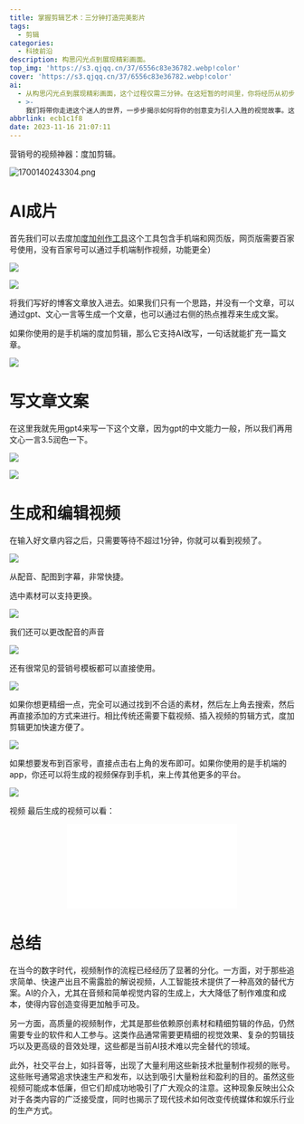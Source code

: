 ```yaml
---
title: 掌握剪辑艺术：三分钟打造完美影片
tags:
  - 剪辑
categories:
  - 科技前沿
description: 构思闪光点到展现精彩画面。
top_img: 'https://s3.qjqq.cn/37/6556c83e36782.webp!color'
cover: 'https://s3.qjqq.cn/37/6556c83e36782.webp!color'
ai:
  - 从构思闪光点到展现精彩画面，这个过程仅需三分钟。在这短暂的时间里，你将经历从初步构思到呈现最终作品的旅程，每一步都充满创意与技巧。
  - >-
    我们将带你走进这个迷人的世界，一步步揭示如何将你的创意变为引人入胜的视觉故事。这不仅是一次技能的提升，更是一场关于创造力和表达的冒险。准备好了吗？让我们开始这场只需三分钟的剪辑大师课程，见证从灵感到影像的奇妙转换。
abbrlink: ecb1c1f8
date: 2023-11-16 21:07:11
---
```


营销号的视频神器：度加剪辑。

![1700140243304.png](https://s3.qjqq.cn/37/655614d659bf2.webp!color)	

# AI成片

首先我们可以去度加[度加创作工具](https://aigc.baidu.com/home)这个工具包含手机端和网页版，网页版需要百家号使用，没有百家号可以通过手机端制作视频，功能更全）

![](https://pic.imgdb.cn/item/655620f2c458853aef5d96e1.jpg)

![](https://pic.imgdb.cn/item/655615ffc458853aef2dafe4.png)

将我们写好的博客文章放入进去。如果我们只有一个思路，并没有一个文章，可以通过gpt、文心一言等生成一个文章，也可以通过右侧的热点推荐来生成文案。

如果你使用的是手机端的度加剪辑，那么它支持AI改写，一句话就能扩充一篇文章。

![](https://pic.imgdb.cn/item/65561630c458853aef2e68d5.jpg)

# 写文章文案

在这里我就先用gpt4来写一下这个文章，因为gpt的中文能力一般，所以我们再用文心一言3.5润色一下。

![](https://pic.imgdb.cn/item/655616d5c458853aef30d587.jpg)

![](https://pic.imgdb.cn/item/65561732c458853aef324952.jpg)

# 生成和编辑视频

在输入好文章内容之后，只需要等待不超过1分钟，你就可以看到视频了。

![](https://pic.imgdb.cn/item/6556193cc458853aef3be6d9.jpg)

从配音、配图到字幕，非常快捷。

选中素材可以支持更换。

![](https://pic.imgdb.cn/item/65561965c458853aef3cab22.jpg)

我们还可以更改配音的声音

![](https://pic.imgdb.cn/item/6556198fc458853aef3d6f30.jpg)

还有很常见的营销号模板都可以直接使用。

![](https://pic.imgdb.cn/item/655619b8c458853aef3e3aa7.jpg)

如果你想更精细一点，完全可以通过找到不合适的素材，然后左上角去搜索，然后再直接添加的方式来进行。相比传统还需要下载视频、插入视频的剪辑方式，度加剪辑更加快速方便了。

![](https://pic.imgdb.cn/item/65561a0ac458853aef3fd65f.jpg)

如果想要发布到百家号，直接点击右上角的发布即可。如果你使用的是手机端的app，你还可以将生成的视频保存到手机，来上传其他更多的平台。

![](https://pic.imgdb.cn/item/65561a95c458853aef430944.jpg)

视频
最后生成的视频可以看：

<div align=center class="aspect-ratio">
    <iframe src="//player.bilibili.com/player.html?bvid=BV1Ra4y1m7JM" scrolling="no"        border="0" frameborder="no" framespacing="0" allowfullscreen="true" autoplay="false">
    </iframe>
</div>

# 总结

在当今的数字时代，视频制作的流程已经经历了显著的分化。一方面，对于那些追求简单、快速产出且不需露脸的解说视频，人工智能技术提供了一种高效的替代方案。AI的介入，尤其在音频和简单视觉内容的生成上，大大降低了制作难度和成本，使得内容创造变得更加触手可及。

另一方面，高质量的视频制作，尤其是那些依赖原创素材和精细剪辑的作品，仍然需要专业的软件和人工参与。这类作品通常需要更精细的视觉效果、复杂的剪辑技巧以及更高级的音效处理，这些都是当前AI技术难以完全替代的领域。

此外，社交平台上，如抖音等，出现了大量利用这些新技术批量制作视频的账号。这些账号通常追求快速生产和发布，以达到吸引大量粉丝和盈利的目的。虽然这些视频可能成本低廉，但它们却成功地吸引了广大观众的注意。这种现象反映出公众对于各类内容的广泛接受度，同时也揭示了现代技术如何改变传统媒体和娱乐行业的生产方式。